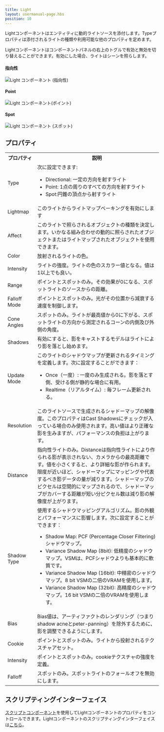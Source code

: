 ```yaml
---
title: Light
layout: usermanual-page.hbs
position: 10
---
```


Lightコンポーネントはエンティティに動的ライトソースを添付します。Typeプロパティは添付されるライトの種類や利用可能な他のプロパティを定めます。

Lightコンポーネントはコンポーネントパネルの右上のトグルで有効と無効を切り替えることができます。有効にした場合、ライトはシーンを照らします。

#### 指向性
![Light コンポーネント (指向性)][1]
#### Point
![Light コンポーネント(ポイント)][2]
#### Spot
![Light コンポーネント (スポット)][3]

## プロパティ

<table class="table table-striped">
    <col class="property-name"></col>
    <col class="property-description"></col>
    <tr><th>プロパティ</th><th>説明</th></tr>
    <tr><td>Type</td><td>次に設定できます:
        <ul>
            <li>Directional: 一定の方向を射すライト</li>
            <li>Point: 1点の周りのすべての方向を射すライト</li>
            <li>Spot:円錐の頂点から射すライト</li>
        </ul>
    </td></tr>
    <tr><td>Lightmap</td><td>このライトからライトマップベーキングを有効にします</td></tr>
    <tr><td>Affect</td><td>このライトで照らされるオブジェクトの種類を決定します。いかなる組み合わせの動的に照らされたオブジェクトまたはライトマップされたオブジェクトを使用できます。</td></tr>
    <tr><td>Color</td><td>放射されるライトの色。</td></tr>
    <tr><td>Intensity</td><td>ライトの強度。ライトの色のスカラー値となる。値は1以上でも良い。</td></tr>
    <tr><td>Range</td><td>ポイントとスポットのみ。その効果が0になる、スポットライトのソースからの距離。</td></tr>
    <tr><td>Falloff Mode</td><td>ポイントとスポットのみ。光がその位置から減衰する速度を制御します。</td></tr>
    <tr><td>Cone Angles</td><td>スポットのみ。ライトが最高値から0に下がる、スポットライトの方向から測定されるコーンの内側及び外側の角度。</td></tr>
    <tr><td>Shadows</td><td>有効にすると、影をキャストするモデルはライトにより影を落とし始めます。</td></tr>
    <tr><td>Update Mode</td><td>このライトのシャドウマップが更新されるタイミングを定義します。次に設定することができます：
        <ul>
            <li>Once（一度）: 一度のみ生成される。影を落とす側、受ける側が静的な場合に有用。</li>
            <li>Realtime（リアルタイム）: 毎フレーム更新される。</li>
        </ul>
    </td></tr>
    <tr><td>Resolution</td><td>このライトソースで生成されるシャドーマップの解像度。このプロパティはCast Shadowsにチェックが入っている場合のみ使用されます。高い値はより正確な影を生みますが、パフォーマンスの負担は上がります。</td></tr>
    <tr><td>Distance</td><td>指向性ライトのみ。Distanceは指向性ライトにより作られる影が表示されない、カメラからの最高距離です。値を小さくすると、より詳細な影が作られます。限度が近いほど、シャドーマップにマッピングや代表するべき影データの量が減ります。シャドーマップのピクセルは空間的にマップされるので、シャドーマップがカバーする距離が短い分ピクセル数は減り影の解像度が上がります。</td></tr>
    <tr><td>Shadow Type</td><td>使用するシャドウマッピングアルゴリズム。影の外観とパフォーマンスに影響します。次に設定することができます：
        <ul>
            <li>Shadow Map: PCF (Percentage Closer Filtering) シャドウマップ。</li>
            <li>Variance Shadow Map (8bit): 低精度のシャドウマップ。VSMは、PCFシャドウよりも基本的に軟質です。</li>
            <li>Variance Shadow Map (16bit): 中精密のシャドウマップ。8 bit VSMの二倍のVRAMを使用します。</li>
            <li>Variance Shadow Map (32bit): 高精度のシャドウマップ。16 bit VSMの二倍のVRAMを使用します。</li>
        </ul>
    </td></tr>
    <tr><td>Bias</td><td>Bias値は、アーティファクトのレンダリング（つまりshadow acneとpeter-panning）を除外するために、影を調整できるようにします。</td></tr>
    <tr><td>Cookie</td><td>ポイントとスポットのみ。ライトから投射されるテクスチャアセット。</td></tr>
    <tr><td>Intensity</td><td>ポイントとスポットのみ。cookieテクスチャの強度を定義。</td></tr>
    <tr><td>Falloff</td><td>スポットのみ。スポットライトのフォールオフを無効にします。</td></tr>
</table>

## スクリプティングインターフェイス

[スクリプトコンポーネント][4]を使用してLightコンポーネントのプロパティをコントロールできます。Lightコンポーネントのスクリプティングインターフェイスは[こちら][5]。

[1]: /images/user-manual/scenes/components/component-light-directional.png
[2]: /images/user-manual/scenes/components/component-light-point.png
[3]: /images/user-manual/scenes/components/component-light-spot.png
[4]: /user-manual/packs/components/script
[5]: /api/pc.LightComponent.html


